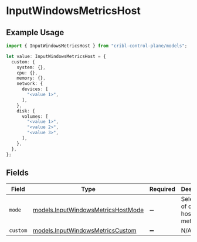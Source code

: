 # InputWindowsMetricsHost

## Example Usage

```typescript
import { InputWindowsMetricsHost } from "cribl-control-plane/models";

let value: InputWindowsMetricsHost = {
  custom: {
    system: {},
    cpu: {},
    memory: {},
    network: {
      devices: [
        "<value 1>",
      ],
    },
    disk: {
      volumes: [
        "<value 1>",
        "<value 2>",
        "<value 3>",
      ],
    },
  },
};
```

## Fields

| Field                                                                          | Type                                                                           | Required                                                                       | Description                                                                    |
| ------------------------------------------------------------------------------ | ------------------------------------------------------------------------------ | ------------------------------------------------------------------------------ | ------------------------------------------------------------------------------ |
| `mode`                                                                         | [models.InputWindowsMetricsHostMode](../models/inputwindowsmetricshostmode.md) | :heavy_minus_sign:                                                             | Select level of detail for host metrics                                        |
| `custom`                                                                       | [models.InputWindowsMetricsCustom](../models/inputwindowsmetricscustom.md)     | :heavy_minus_sign:                                                             | N/A                                                                            |